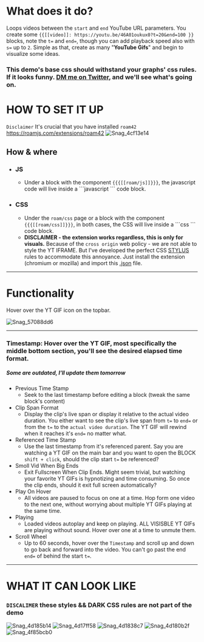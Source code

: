 # What does it do?
Loops videos between the `start` and `end` YouTube URL parameters.
You create some `{{[[video]]: https://youtu.be/46A01oukux0?t=20&end=100 }}` blocks, note the `t=` and `end=`, though you can add playback speed also with `s=` up to `2`.
Simple as that, create as many "**YouTube Gifs**" and begin to visualize some ideas.

### This demo's base css should withstand your graphs' css rules. If it looks funny. [DM me on Twitter](https://twitter.com/kauDerk_), and we'll see what's going on.

# HOW TO SET IT UP
`Disclaimer` It's crucial that you have installed `roam42` https://roamjs.com/extensions/roam42
![Snag_4cf13e14](https://user-images.githubusercontent.com/65237382/135795342-c27f21b9-fbbe-4567-b6b0-b345a031f522.png)

## How & where
  - ### JS
    - Under a block with the component `{{{[[roam/js]]}}}`, the javascript code will live inside a \`\`\`javascript \`\`\` code block.
  - ### CSS
    - Under the `roam/css` page or a block with the component `{{{[[roam/css]]}}}`, in both cases, the CSS will live inside a \`\`\`css \`\`\` code block.
    - **DISCLAIMER - the extension works regardless, this is only for visuals.** Because of the `cross origin` web policy - we are not able to style the YT IFRAME. But I've developed the perfect CSS [STYLUS](https://chrome.google.com/webstore/detail/stylus/clngdbkpkpeebahjckkjfobafhncgmne?hl=en) rules to accommodate this annoyance. Just install the extension (chromium or mozilla) and import this [.json](https://github.com/kauderk/code-snippets/blob/7dd7cc565e4d4b1fbd83417719a41dcd7663a69f/yt-gif-extension-shareable-ver1/stylus-2021-10-03-yt-gif.json) file.
---

# Functionality
Hover over the YT GIF icon on the topbar.

![Snag_57088dd6](https://user-images.githubusercontent.com/65237382/136137184-54ee390e-45f7-4f46-b5f5-ccd530f2b0bc.png)

---

### Timestamp: Hover over the YT GIF, most specifically the middle bottom section, you'll see the desired elapsed time format.

##### Some are outdated, I'll update them tomorrow

- Previous Time Stamp
  - Seek to the last timestamp before editing a block (tweak the same block's content)
- Clip Span Format
  - Display the clip's live span or display it relative to the actual video duration. You either want to see the clip's live span from `t=` to `end=` or from the `t=` to the `actual video duration`. The YT GIF will rewind when it reaches it's `end=` no matter what.
- Referenced Time Stamp
  - Use the last timestamp from it's referenced parent. Say you are watching a YT GIF on the main bar and you want to open the BLOCK `shift + click`, should the clip start `t=` be referenced?
- Smoll Vid When Big Ends
  - Exit Fullscreen When Clip Ends. Might seem trivial, but watching your favorite YT GIFs is hypnotizing and time consuming. So once the clip ends, should it exit full screen automatically?
- Play On Hover
  - All videos are paused to focus on one at a time. Hop form one video to the next one, without worrying about multiple YT GIFs playing at the same time.
- Playing
  - Loaded videos autoplay and keep on playing. ALL VISISBLE YT GIFs are playing without sound. Hover over one at a time to unmute them.
- Scroll Wheel
  - Up to 60 seconds, hover over the `Timestamp` and scroll up and down to go back and forward into the video. You can't go past the end `end=` of behind the start `t=`.

---

# WHAT IT CAN LOOK LIKE
### `DISCALIMER` these styles && DARK CSS rules are not part of the demo

![Snag_4d185b14](https://user-images.githubusercontent.com/65237382/135798255-c4a7f083-bd55-4043-9609-e08cdf8b8a43.png)
![Snag_4d17ff58](https://user-images.githubusercontent.com/65237382/135798221-d9831d2e-7592-498a-a39a-6aeece868ec9.png)
![Snag_4d1838c7](https://user-images.githubusercontent.com/65237382/135798239-d1ee9251-bc36-4c29-8cf8-a2f261e77dd1.png)
![Snag_4d180b2f](https://user-images.githubusercontent.com/65237382/135798225-091e8f9c-0b08-42d5-999e-da2309e002d9.png)
![Snag_4f85bcb0](https://user-images.githubusercontent.com/65237382/135890504-bc8c6724-70dd-4ee5-9154-b342988b9e64.png)
